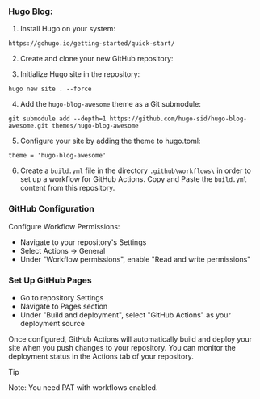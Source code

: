 ### Hugo Blog:

1. Install Hugo on your system:

```
https://gohugo.io/getting-started/quick-start/
```

2. Create and clone your new GitHub repository:

3. Initialize Hugo site in the repository:

```
hugo new site . --force
```

4. Add the `hugo-blog-awesome` theme as a Git submodule:

```
git submodule add --depth=1 https://github.com/hugo-sid/hugo-blog-awesome.git themes/hugo-blog-awesome
```

5. Configure your site by adding the theme to hugo.toml:

```
theme = 'hugo-blog-awesome'
```

6. Create a `build.yml` file in the directory `.github\workflows\` in order to set up a workflow for GitHub Actions. Copy and Paste the `build.yml` content from this repository.

### GitHub Configuration

Configure Workflow Permissions:

- Navigate to your repository's Settings
- Select Actions → General
- Under "Workflow permissions", enable "Read and write permissions"

### Set Up GitHub Pages

- Go to repository Settings
- Navigate to Pages section
- Under "Build and deployment", select "GitHub Actions" as your deployment source

Once configured, GitHub Actions will automatically build and deploy your site when you push changes to your repository. You can monitor the deployment status in the Actions tab of your repository.

> [!TIP]
> Note: You need PAT with workflows enabled.
